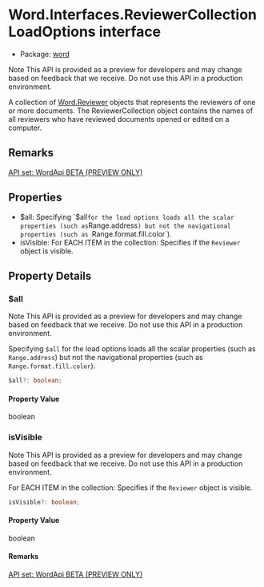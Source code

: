 # Word.Interfaces.ReviewerCollectionLoadOptions interface

- Package: [word](/en-us/javascript/api/word)

Note
This API is provided as a preview for developers and may change based on feedback that we receive. Do not use this API in a production environment.

A collection of [Word.Reviewer](/en-us/javascript/api/word/word.reviewer) objects that represents the reviewers of one or more documents. The ReviewerCollection object contains the names of all reviewers who have reviewed documents opened or edited on a computer.

## Remarks

[API set: WordApi BETA (PREVIEW ONLY)](/en-us/javascript/api/requirement-sets/word/word-api-requirement-sets)

## Properties

- $all: Specifying `$all` for the load options loads all the scalar properties (such as `Range.address`) but not the navigational properties (such as `Range.format.fill.color`).
- isVisible: For EACH ITEM in the collection: Specifies if the `Reviewer` object is visible.

## Property Details

### $all

Note
This API is provided as a preview for developers and may change based on feedback that we receive. Do not use this API in a production environment.

Specifying `$all` for the load options loads all the scalar properties (such as `Range.address`) but not the navigational properties (such as `Range.format.fill.color`).

```typescript
$all?: boolean;
```

#### Property Value

boolean

### isVisible

Note
This API is provided as a preview for developers and may change based on feedback that we receive. Do not use this API in a production environment.

For EACH ITEM in the collection: Specifies if the `Reviewer` object is visible.

```typescript
isVisible?: boolean;
```

#### Property Value

boolean

#### Remarks

[API set: WordApi BETA (PREVIEW ONLY)](/en-us/javascript/api/requirement-sets/word/word-api-requirement-sets)